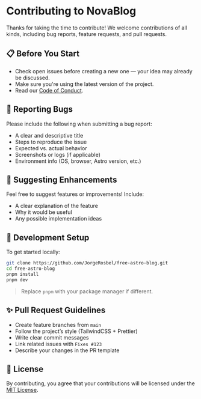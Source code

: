 # Contributing to NovaBlog

Thanks for taking the time to contribute! We welcome contributions of all kinds, including bug reports, feature requests, and pull requests.

## 📋 Before You Start

* Check open issues before creating a new one — your idea may already be discussed.
* Make sure you're using the latest version of the project.
* Read our [Code of Conduct](./CODE_OF_CONDUCT.md).

## 🐛 Reporting Bugs

Please include the following when submitting a bug report:

* A clear and descriptive title
* Steps to reproduce the issue
* Expected vs. actual behavior
* Screenshots or logs (if applicable)
* Environment info (OS, browser, Astro version, etc.)

## 🌟 Suggesting Enhancements

Feel free to suggest features or improvements! Include:

* A clear explanation of the feature
* Why it would be useful
* Any possible implementation ideas

## 🔧 Development Setup

To get started locally:

```bash
git clone https://github.com/JorgeRosbel/free-astro-blog.git
cd free-astro-blog
pnpm install
pnpm dev
```

> Replace `pnpm` with your package manager if different.

## ✨ Pull Request Guidelines

* Create feature branches from `main`
* Follow the project’s style (TailwindCSS + Prettier)
* Write clear commit messages
* Link related issues with `Fixes #123`
* Describe your changes in the PR template

## 📄 License

By contributing, you agree that your contributions will be licensed under the [MIT License](./LICENSE).
